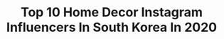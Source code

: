 ---
title: Top 10 Home Decor Instagram Influencers In South Korea In 2020
description: >-
  Find top home decor Instagram influencers in South Korea in 2020. Most popular hashtags: #homedecor #interior #home #daily.
platform: Instagram
hits: 11
text_top: Discover the best Instagram accounts on inBeat.
text_bottom: Our database aggregates 11 Instagram influencers like this in South Korea for you to collaborate.
profiles:
  - username: "fleur__belle"
    fullname: >-
      𝒀𝒖𝒏𝑱𝒆𝒐𝒏𝒈 플레르벨👑
    bio: >-
      ’𝑆𝑎𝑙𝑜𝑛 𝐷𝑒 𝐻𝑤𝑎’ 어쩌면 그림같은 이야기 ▫️프렌치침구, 레이스베드, 블랭킷 공구 𝐂𝐥𝗼𝐬𝐞 유튜브, 블로그 아래링크 #윤정house🌸 #yj_atelier
    location: "South Korea"
    followers: 24322
    engagement: 206
    commentsToLikes: 0.098342
    id: ck6tpzecmoiz40j71bghwkr48
    verified: false
    hashtags: "#dailylook, #livingroomdecor, #ootd, #countrycottage"
  - username: "tiamo_doha"
    fullname: >-
      지 원
    bio: >-
      집, 시행착오 끝에 내 취향을 알아가는 곳. ⠀⠀⠀⠀ ⌛️11.20~ 몽비쥬 차렵이불 공구
    location: "South Korea"
    followers: 50706
    engagement: 308
    commentsToLikes: 0.028066
    id: ckapam3s7wnha0i785m6p07og
    verified: false
    hashtags: "#onthetable, #homedecor, #cozyhome, #roomdecor"
  - username: "nana.ming"
    fullname: >-
      그리다오늘 | 민지 | minji
    bio: >-
      내가 그려낸 오늘의 장면 🕰
    location: "South Korea"
    followers: 47850
    engagement: 265
    commentsToLikes: 0.045482
    id: ck6uidwqleink0j71vybf977a
    verified: false
    hashtags: "#interior, #foodie, #woodinterior, #myhome"
  - username: "_seubi"
    fullname: >-
      seubi / 서비
    bio: >-
      연애중 인스타, 유튜브 외 🙅🏻‍♂️ 🎥유튜브 채널 | 서비
    location: "South Korea"
    followers: 22340
    engagement: 220
    commentsToLikes: 0.050199
    id: ck5zofuy5qh3x0i14zck3f2q7
    verified: false
    hashtags: "#home, #food, #onthetable, #cooking"
  - username: "jjeong.0125"
    fullname: >-
      jjeong
    bio: >-
      🏠 👗 👜 ☕️ 디엠으로 제품 문의 받지 않아요 🙅🏻‍♀️
    location: "South Korea"
    followers: 79115
    engagement: 104
    commentsToLikes: 0.007372
    id: ck9wdjbrnfwcc0j7837zavloo
    verified: false
    hashtags: "#instagram, #home, #interior, #homestyle"
  - username: "zamzam0804"
    fullname: >-
      잼잼
    bio: >-
      잼,빵,파이 그리고 집순이🌿🐈🐈🐕
    location: "South Korea"
    followers: 5070
    engagement: 856
    commentsToLikes: 0.015757
    id: ck9weuqfmlxcq0j78y90grw0r
    verified: false
    hashtags: "#like4likes, #interior, #homedecor, #myroom"
  - username: "michykim"
    fullname: >-
      이동은 심리상담
    bio: >-
      Licensed Clinical Counselor Philippians 4:12-13 #이동은심리상담
    location: "South Korea"
    followers: 10966
    engagement: 628
    commentsToLikes: 0.087552
    id: ckap16plhta7u0i78l63jx1ht
    verified: false
    hashtags: "#adoptdontshop, #10, #counselor, #selflove"
  - username: "_aeppol"
    fullname: >-
      애뽈
    bio: >-
      <애뽈의 2021 숲소녀 다이어리&달력>프로젝트 오픈했어요!
    location: "South Korea"
    followers: 227438
    engagement: 426
    commentsToLikes: 0.014060
    id: ck139tr05n2j50i19db61vvga
    verified: false
    hashtags: "#2021, #draw, #forestgirl, #forestgirlsdiary"
  - username: "ladyshome_"
    fullname: >-
      레이디스홈
    bio: >-
      
    location: "South Korea"
    followers: 52964
    engagement: 104
    commentsToLikes: 0.153141
    id: ck5q2gkq3fwt00i11w304clxs
    verified: false
    hashtags: "#homedesign, #labscent, #laconviette, #30"
  - username: "sera_1689"
    fullname: >-
      세라
    bio: >-
      맛있는거 조하❤️
    location: "South Korea"
    followers: 2461
    engagement: 1282
    commentsToLikes: 0.110224
    id: ck14jjcahkne60i198nm5iemq
    verified: false
    hashtags: "#onthetable, #homesweethome, #ad, #delicious"
---